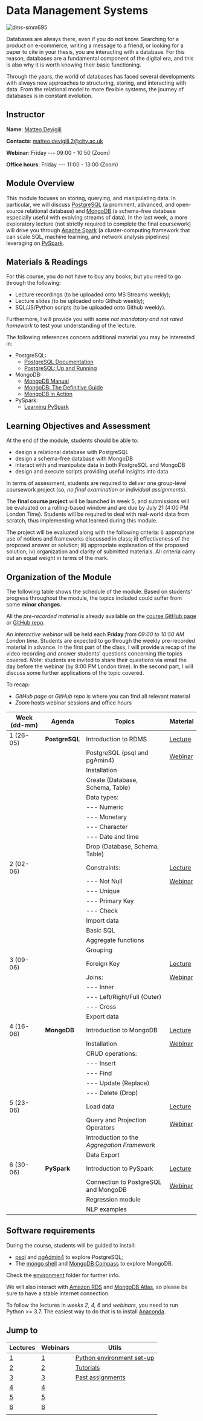 # Data Management Systems

![dms-smm695](/docs/assets/images/dms-punk.png)

Databases are always there, even if you do not know. Searching for a product on
e-commerce, writing a message to a friend, or looking for a paper to cite in
your thesis, you are interacting with a database. For this reason, databases are
a fundamental component of the digital era, and this is also why it is worth
knowing their basic functioning.

Through the years, the world of databases has faced several developments with
always new approaches to structuring, storing, and interacting with data. From
the relational model to more flexible systems, the journey of databases is in
constant evolution.

## Instructor

**Name**: [Matteo Devigili](https://mattdevigili.github.io)

**Contacts**: <matteo.devigili.2@city.ac.uk>

**Webinar**: Friday --- 09:00 - 10:50 (Zoom)

**Office hours**: Friday --- 11:00 - 13:00 (Zoom)

## Module Overview

This module focuses on storing, querying, and manipulating data. In
particular, we will discuss [PostgreSQL](https://www.postgresql.org) (a
prominent, advanced, and open-source relational database) and
[MongoDB](https://www.mongodb.com) (a schema-free database especially useful
with evolving streams of data). In the last week, a more exploratory lecture
(not strictly required to complete the final coursework) will drive you through
[Apache Spark](https://spark.apache.org) (a cluster-computing framework that
can scale SQL, machine learning, and network analysis pipelines) leveraging
on [PySpark](https://spark.apache.org/docs/latest/api/python/index.html#).

## Materials & Readings

For this course, you do not have to buy any books, but you need to go through
the following:

* Lecture recordings (to be uploaded onto MS Streams weekly);
* Lecture slides (to be uploaded onto Github weekly);
* SQL/JS/Python scripts (to be uploaded onto Github weekly).

Furthermore, I will provide you with some _not mandatory and not rated homework_
to test your understanding of the lecture.

The following references concern additional material you may be interested in:

* PostgreSQL:
  * [PostgreSQL Documentation](https://www.postgresql.org/docs/14/index.html)
  * [PostgreSQL: Up and Running](http://shop.oreilly.com/product/0636920052715.do)
* MongoDB:
  * [MongoDB Manual](https://docs.mongodb.com/manual/)
  * [MongoDB: The Definitive Guide](http://shop.oreilly.com/product/0636920049531.do)
  * [MongoDB in Action](https://www.manning.com/books/mongodb-in-action-second-edition)
* PySpark:
  * [Learning PySpark](https://link.springer.com/book/10.1007%2F978-1-4842-4961-1)

## Learning Objectives and Assessment

At the end of the module, students should be able to:

* design a relational database with PostgreSQL
* design a schema-free database with MongoDB
* interact with and manipulate data in both PostgreSQL and MongoDB
* design and execute scripts providing useful insights into data

In terms of assessment, students are required to deliver one group-level
coursework project (so, _no final examination or individual assignments_).

The **final course project** will be launched in week 5, and submissions will
be evaluated on a rolling-based window and are due by July 21 (4:00 PM London
Time). Students will be required to deal with real-world data from scratch, thus
implementing what learned during this module.

The project will be evaluated along with the following criteria: i)
appropriate use of notions and frameworks discussed in class; ii) effectiveness
of the proposed answer or solution; iii) appropriate explanation of the proposed
solution; iv) organization and clarity of submitted materials. All criteria
carry out an equal weight in terms of the mark.

## Organization of the Module

The following table shows the schedule of the module. Based on students'
progress throughout the module, the topics included could suffer from some
**minor changes**.

All the _pre-recorded material_ is already available on the [course GitHub page](https://mattdevigili.github.io/dms-smm695/) or [GitHub repo](https://github.com/mattDevigili/dms-smm695).

An _interactive webinar_ will be held each **Friday** _from 09:00 to 10:50 AM
London time_.  Students are expected to go through the weekly pre-recorded
material in advance. In the first part of the class, I will provide a recap of
the video recording and answer students' questions concerning the topics
covered. _Note_: students are invited to share their questions via email the day
before the webinar (by 8:00 PM London time). In the second part, I will discuss
some further applications of the topic covered.

To recap:

* _GitHub page_ or _GitHub repo_ is where you can find all relevant material
* _Zoom_ hosts webinar sessions and office hours

| Week (dd-mm) | Agenda         | Topics                                      | Material                                                               |
| ------------ | -------------- | ------------------------------------------- | ---------------------------------------------------------------------- |
| 1 (26-05)    | **PostgreSQL** | Introduction to RDMS                        | [Lecture](https://mattdevigili.github.io/dms-smm695/week-1)            |
|              |                | PostgreSQL (psql and pgAmin4)               | [Webinar](https://mattdevigili.github.io/dms-smm695/week-1/webinar-1/) |
|              |                | Installation                                |                                                                        |
|              |                | Create (Database, Schema, Table)            |                                                                        |
|              |                | Data types:                                 |                                                                        |
|              |                | --- Numeric                                 |                                                                        |
|              |                | --- Monetary                                |                                                                        |
|              |                | --- Character                               |                                                                        |
|              |                | --- Date and time                           |                                                                        |
|              |                | Drop (Database, Schema, Table)              |                                                                        |
| 2 (02-06)    |                | Constraints:                                | [Lecture](https://mattdevigili.github.io/dms-smm695/week-2)            |
|              |                | --- Not Null                                | [Webinar](https://mattdevigili.github.io/dms-smm695/week-2/webinar-2/) |
|              |                | --- Unique                                  |                                                                        |
|              |                | --- Primary Key                             |                                                                        |
|              |                | --- Check                                   |                                                                        |
|              |                | Import data                                 |                                                                        |
|              |                | Basic SQL                                   |                                                                        |
|              |                | Aggregate functions                         |                                                                        |
|              |                | Grouping                                    |                                                                        |
| 3 (09-06)    |                | Foreign Key                                 | [Lecture](https://mattdevigili.github.io/dms-smm695/week-3)            |
|              |                | Joins:                                      | [Webinar](https://mattdevigili.github.io/dms-smm695/week-3/webinar-3/) |
|              |                | --- Inner                                   |                                                                        |
|              |                | --- Left/Right/Full (Outer)                 |                                                                        |
|              |                | --- Cross                                   |                                                                        |
|              |                | Export data                                 |                                                                        |
| 4 (16-06)    | **MongoDB**    | Introduction to MongoDB                     | [Lecture](https://mattdevigili.github.io/dms-smm695/week-4)            |
|              |                | Installation                                | [Webinar](https://mattdevigili.github.io/dms-smm695/week-4/webinar-4/) |
|              |                | CRUD operations:                            |                                                                        |
|              |                | --- Insert                                  |                                                                        |
|              |                | --- Find                                    |                                                                        |
|              |                | --- Update (Replace)                        |                                                                        |
|              |                | --- Delete (Drop)                           |                                                                        |
| 5 (23-06)    |                | Load data                                   | [Lecture](https://mattdevigili.github.io/dms-smm695/week-5)            |
|              |                | Query and Projection Operators              | [Webinar](https://mattdevigili.github.io/dms-smm695/week-5/webinar-5/) |
|              |                | Introduction to the _Aggregation Framework_ |                                                                        |
|              |                | Data Export                                 |                                                                        |
| 6 (30-06)    | **PySpark**    | Introduction to PySpark                     | [Lecture](https://mattdevigili.github.io/dms-smm695/week-6)            |
|              |                | Connection to PostgreSQL and MongoDB        | [Webinar](https://mattdevigili.github.io/dms-smm695/week-6/webinar-6/) |
|              |                | Regression module                           |                                                                        |
|              |                | NLP examples                                |                                                                        |

## Software requirements

During the course, students will be guided to install:

* [psql](https://www.postgresql.org/docs/14/app-psql.html) and [pgAdmin4](https://www.pgadmin.org) to explore PostgreSQL;
* The [mongo shell](https://www.mongodb.com/download-center/community) and [MongoDB Compass](https://www.mongodb.com/products/compass) to explore MongoDB.

Check the [environment](https://mattdevigili.github.io/dms-smm695/environment) folder for further info.

We will also interact with [Amazon RDS](https://aws.amazon.com/rds/) and [MongoDB Atlas](https://www.mongodb.com/cloud/atlas),
so please be sure to have a stable internet connection.

To follow the lectures in _weeks 2, 4, 6_ and _webinars_, you need to run Python >= 3.7. The
easiest way to do that is to install [Anaconda](https://www.anaconda.com/products/individual).

## Jump to

| Lectures                                              | Webinars                                                        | Utils                                                                              |
| ----------------------------------------------------- | --------------------------------------------------------------- | ---------------------------------------------------------------------------------- |
| [1](https://mattdevigili.github.io/dms-smm695/week-1) | [1](https://mattdevigili.github.io/dms-smm695/week-1/webinar-1) | [Python environment set-up](https://mattdevigili.github.io/dms-smm695/environment) |
| [2](https://mattdevigili.github.io/dms-smm695/week-2) | [2](https://mattdevigili.github.io/dms-smm695/week-2/webinar-2) | [Tutorials](https://mattdevigili.github.io/dms-smm695/tutorials)                   |
| [3](https://mattdevigili.github.io/dms-smm695/week-3) | [3](https://mattdevigili.github.io/dms-smm695/week-3/webinar-3) | [Past assignments](https://mattdevigili.github.io/dms-smm695/past-assignments)     |
| [4](https://mattdevigili.github.io/dms-smm695/week-4) | [4](https://mattdevigili.github.io/dms-smm695/week-4/webinar-4) |                                                                                    |
| [5](https://mattdevigili.github.io/dms-smm695/week-5) | [5](https://mattdevigili.github.io/dms-smm695/week-5/webinar-5) |                                                                                    |
| [6](https://mattdevigili.github.io/dms-smm695/week-6) | [6](https://mattdevigili.github.io/dms-smm695/week-6/webinar-6) |                                                                                    |
|                                                       |                                                                 |                                                                                    |
